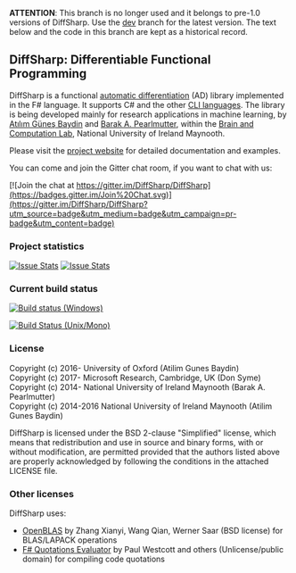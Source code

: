 **ATTENTION**: This branch is no longer used and it belongs to pre-1.0 versions of DiffSharp. Use the [dev](https://github.com/DiffSharp/DiffSharp/tree/dev) branch for the latest version. The text below and the code in this branch are kept as a historical record.



DiffSharp: Differentiable Functional Programming
------------------------------------------------

DiffSharp is a functional [automatic differentiation](https://en.wikipedia.org/wiki/Automatic_differentiation) (AD) library implemented in the F# language. It supports C# and the other [CLI languages](https://en.wikipedia.org/wiki/List_of_CLI_languages). The library is being developed mainly for research applications in machine learning, by [Atılım Güneş Baydin](https://www.cs.nuim.ie/~gunes/) and [Barak A. Pearlmutter](http://bcl.hamilton.ie/~barak/), within the [Brain and Computation Lab](http://www.bcl.hamilton.ie/), National University of Ireland Maynooth.

Please visit the [project website](https://diffsharp.github.io/DiffSharp/) for detailed documentation and examples.

You can come and join the Gitter chat room, if you want to chat with us:

[![Join the chat at https://gitter.im/DiffSharp/DiffSharp](https://badges.gitter.im/Join%20Chat.svg)](https://gitter.im/DiffSharp/DiffSharp?utm_source=badge&utm_medium=badge&utm_campaign=pr-badge&utm_content=badge)

### Project statistics

[![Issue Stats](https://issuestats.com/github/diffsharp/diffsharp/badge/pr?style=flat-square)](https://issuestats.com/github/diffsharp/diffsharp)
[![Issue Stats](https://issuestats.com/github/diffsharp/diffsharp/badge/issue?style=flat-square)](https://issuestats.com/github/diffsharp/diffsharp)

### Current build status

[![Build status (Windows)](https://ci.appveyor.com/api/projects/status/wxgs03g5g1affxrs?svg=true)](https://ci.appveyor.com/project/gbaydin/diffsharp)

[![Build Status (Unix/Mono)](https://travis-ci.org/DiffSharp/DiffSharp.svg?branch=master)](https://travis-ci.org/DiffSharp/DiffSharp)

### License

Copyright (c) 2016-     University of Oxford (Atilim Gunes Baydin)<br>
Copyright (c) 2017-     Microsoft Research, Cambridge, UK (Don Syme)<br>
Copyright (c) 2014-     National University of Ireland Maynooth (Barak A. Pearlmutter)<br>
Copyright (c) 2014-2016 National University of Ireland Maynooth (Atilim Gunes Baydin)

DiffSharp is licensed under the BSD 2-clause "Simplified" license, which means that redistribution and use in source and binary forms, with or without modification, are permitted provided that the authors listed above are properly acknowledged by following the conditions in the attached LICENSE file.

### Other licenses

DiffSharp uses:

* [OpenBLAS](https://www.openblas.net/) by Zhang Xianyi, Wang Qian, Werner Saar (BSD license) for BLAS/LAPACK operations
* [F# Quotations Evaluator](https://fsprojects.github.io/FSharp.Quotations.Evaluator/) by Paul Westcott and others (Unlicense/public domain) for compiling code quotations
